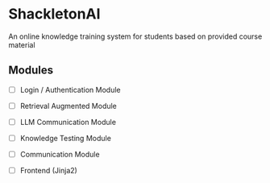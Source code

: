 # ShackletonAI

An online knowledge training system for students based on provided course material

## Modules

- [ ] Login / Authentication Module
- [ ] Retrieval Augmented Module
- [ ] LLM Communication Module
- [ ] Knowledge Testing Module
- [ ] Communication Module
- [ ] Frontend (Jinja2)


